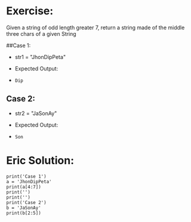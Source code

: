 # Exercise: 
Given a string of odd length greater 7, return a string made of the middle three chars of a given String

##Case 1:

- str1 = "JhonDipPeta"
- Expected Output:

- `Dip`
## Case 2:

- str2 = "JaSonAy"
- Expected Output:

- `Son`

# Eric Solution:

```
print('Case 1')
a = 'JhonDipPeta'
print(a[4:7])
print('')
print('')
print('Case 2')
b = 'JaSonAy'
print(b[2:5])
```
